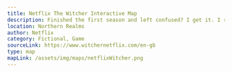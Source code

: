```yaml
---
title: Netflix The Witcher Interactive Map
description: Finished the first season and left confused? I get it. I read the books and knew what was when but the time/location aspect if this series is seriously irritating. That's why they made this beautiful map with amazing animation to enlighten the fans and anyone interested. It's also a great way to catch up before season 2, but who does not retwatch the first season?
location: Northern Realms 
author: Netflix
category: Fictional, Game
sourceLink: https://www.witchernetflix.com/en-gb
type: map
mapLink: /assets/img/maps/netflixWitcher.png
---
```

